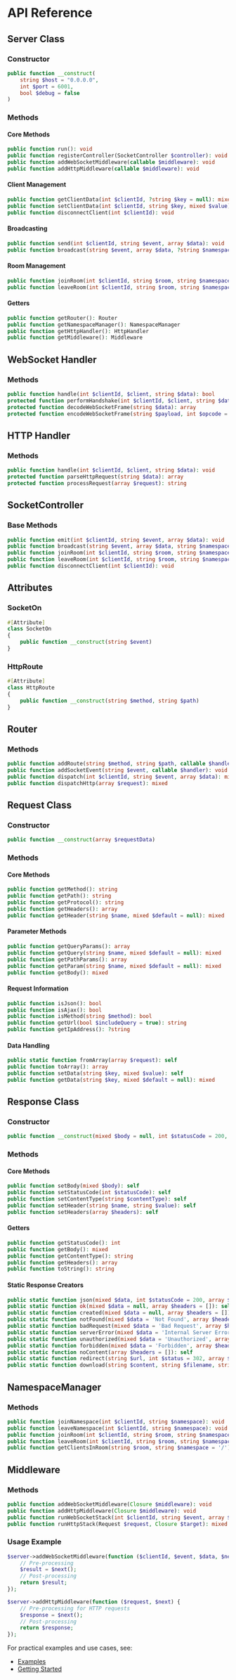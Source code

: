 # API Reference

## Server Class

### Constructor

```php
public function __construct(
    string $host = "0.0.0.0",
    int $port = 6001,
    bool $debug = false
)
```

### Methods

#### Core Methods

```php
public function run(): void
public function registerController(SocketController $controller): void
public function addWebSocketMiddleware(callable $middleware): void
public function addHttpMiddleware(callable $middleware): void
```

#### Client Management

```php
public function getClientData(int $clientId, ?string $key = null): mixed
public function setClientData(int $clientId, string $key, mixed $value): void
public function disconnectClient(int $clientId): void
```

#### Broadcasting

```php
public function send(int $clientId, string $event, array $data): void
public function broadcast(string $event, array $data, ?string $namespace = null, ?string $room = null): void
```

#### Room Management

```php
public function joinRoom(int $clientId, string $room, string $namespace = '/'): void
public function leaveRoom(int $clientId, string $room, string $namespace = '/'): void
```

#### Getters

```php
public function getRouter(): Router
public function getNamespaceManager(): NamespaceManager
public function getHttpHandler(): HttpHandler
public function getMiddleware(): Middleware
```

## WebSocket Handler

### Methods

```php
public function handle(int $clientId, $client, string $data): bool
protected function performHandshake(int $clientId, $client, string $data): bool
protected function decodeWebSocketFrame(string $data): array
protected function encodeWebSocketFrame(string $payload, int $opcode = 1): string
```

## HTTP Handler

### Methods

```php
public function handle(int $clientId, $client, string $data): void
protected function parseHttpRequest(string $data): array
protected function processRequest(array $request): string
```

## SocketController

### Base Methods

```php
public function emit(int $clientId, string $event, array $data): void
public function broadcast(string $event, array $data, string $namespace = '/', ?string $room = null): void
public function joinRoom(int $clientId, string $room, string $namespace = '/'): void
public function leaveRoom(int $clientId, string $room, string $namespace = '/'): void
public function disconnectClient(int $clientId): void
```

## Attributes

### SocketOn

```php
#[Attribute]
class SocketOn
{
    public function __construct(string $event)
}
```

### HttpRoute

```php
#[Attribute]
class HttpRoute
{
    public function __construct(string $method, string $path)
}
```

## Router

### Methods

```php
public function addRoute(string $method, string $path, callable $handler): void
public function addSocketEvent(string $event, callable $handler): void
public function dispatch(int $clientId, string $event, array $data): mixed
public function dispatchHttp(array $request): mixed
```

## Request Class

### Constructor

```php
public function __construct(array $requestData)
```

### Methods

#### Core Methods

```php
public function getMethod(): string
public function getPath(): string
public function getProtocol(): string
public function getHeaders(): array
public function getHeader(string $name, mixed $default = null): mixed
```

#### Parameter Methods

```php
public function getQueryParams(): array
public function getQuery(string $name, mixed $default = null): mixed
public function getPathParams(): array
public function getParam(string $name, mixed $default = null): mixed
public function getBody(): mixed
```

#### Request Information 

```php
public function isJson(): bool
public function isAjax(): bool
public function isMethod(string $method): bool
public function getUrl(bool $includeQuery = true): string
public function getIpAddress(): ?string
```

#### Data Handling

```php
public static function fromArray(array $request): self
public function toArray(): array
public function setData(string $key, mixed $value): self
public function getData(string $key, mixed $default = null): mixed
```

## Response Class

### Constructor

```php
public function __construct(mixed $body = null, int $statusCode = 200, array $headers = [])
```

### Methods

#### Core Methods

```php
public function setBody(mixed $body): self
public function setStatusCode(int $statusCode): self
public function setContentType(string $contentType): self
public function setHeader(string $name, string $value): self
public function setHeaders(array $headers): self
```

#### Getters

```php
public function getStatusCode(): int
public function getBody(): mixed
public function getContentType(): string
public function getHeaders(): array
public function toString(): string
```

#### Static Response Creators

```php
public static function json(mixed $data, int $statusCode = 200, array $headers = []): self
public static function ok(mixed $data = null, array $headers = []): self
public static function created(mixed $data = null, array $headers = []): self
public static function notFound(mixed $data = 'Not Found', array $headers = []): self
public static function badRequest(mixed $data = 'Bad Request', array $headers = []): self
public static function serverError(mixed $data = 'Internal Server Error', array $headers = []): self
public static function unauthorized(mixed $data = 'Unauthorized', array $headers = []): self
public static function forbidden(mixed $data = 'Forbidden', array $headers = []): self
public static function noContent(array $headers = []): self
public static function redirect(string $url, int $status = 302, array $headers = []): self
public static function download(string $content, string $filename, string $contentType = 'application/octet-stream', array $headers = []): self
```

## NamespaceManager

### Methods

```php
public function joinNamespace(int $clientId, string $namespace): void
public function leaveNamespace(int $clientId, string $namespace): void
public function joinRoom(int $clientId, string $room, string $namespace = '/'): void
public function leaveRoom(int $clientId, string $room, string $namespace = '/'): void
public function getClientsInRoom(string $room, string $namespace = '/'): array
```

## Middleware

### Methods

```php
public function addWebSocketMiddleware(Closure $middleware): void
public function addHttpMiddleware(Closure $middleware): void
public function runWebSocketStack(int $clientId, string $event, array $data, Closure $target): mixed
public function runHttpStack(Request $request, Closure $target): mixed
```

### Usage Example

```php
$server->addWebSocketMiddleware(function ($clientId, $event, $data, $next) {
    // Pre-processing
    $result = $next();
    // Post-processing
    return $result;
});

$server->addHttpMiddleware(function ($request, $next) {
    // Pre-processing for HTTP requests
    $response = $next();
    // Post-processing
    return $response;
});
```

For practical examples and use cases, see:
- [Examples](./examples.md)
- [Getting Started](./getting-started.md)
